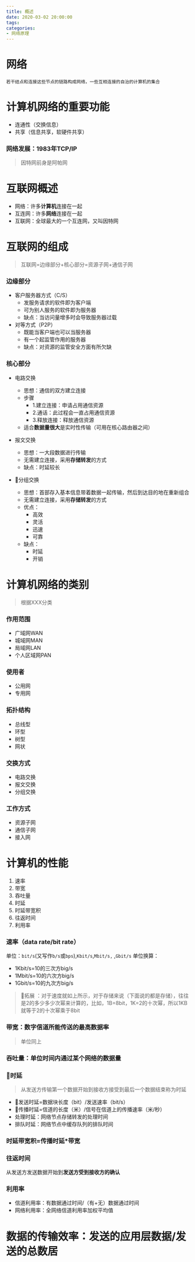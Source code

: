 ```yaml
---
title: 概述
date: 2020-03-02 20:00:00
tags:
categories:
- 网络原理
---
```


# 网络
`若干结点和连接这些节点的链路构成网络，一些互相连接的自治的计算机的集合`

# 计算机网络的重要功能
- 连通性（交换信息）
- 共享（信息共享，软硬件共享）
### 网络发展：1983年TCP/IP
> 因特网前身是阿帕网

# 互联网概述

- 网络：许多**计算机**连接在一起
- 互连网：许多**网络**连接在一起
- 互联网：全球最大的一个互连网，又叫因特网

# 互联网的组成

> 互联网=边缘部分+核心部分=资源子网+通信子网

### 边缘部分

- 客户服务器方式（C/S）
    - 发服务请求的软件即为客户端
    - 可为别人服务的软件即为服务器
    - 缺点：当访问量增多时会导致服务器过载
- 对等方式（P2P）
    - 既能当客户端也可以当服务器
    - 有一个起监管作用的服务器
    - 缺点：对资源的监管安全方面有所欠缺

### 核心部分
- 电路交换
    - 思想：通信的双方建立连接
    - 步骤
        - 1.建立连接：申请占用通信资源
        - 2.通话：此过程会一直占用通信资源
        - 3.释放连接：释放通信资源
    - 适合**数据量很大**是实时性传输（可用在核心路由器之间）

- 报文交换
    - 思想：一大段数据进行传输
    - 无需建立连接，采用**存储转发**的方式
    - 缺点：时延较长

- 🚩分组交换
    - 思想：首部存入基本信息带着数据一起传输，然后到达目的地在重新组合
    - 无需建立连接，采用**存储转发**的方式
    - 优点：
        - 高效
        - 灵活
        - 迅速
        - 可靠
    - 缺点：
        - 时延
        - 开销

# 计算机网络的类别
> 根据XXX分类

### 作用范围

- 广域网WAN
- 城域网MAN
- 局域网LAN
- 个人区域网PAN

### 使用者
- 公用网
- 专用网

### 拓扑结构
- 总线型
- 环型
- 树型
- 网状

### 交换方式
- 电路交换
- 报文交换
- 分组交换

### 工作方式
- 资源子网
- 通信子网
- 接入网


# 计算机的性能
1. 速率
2. 带宽
3. 吞吐量
4. 时延
5. 时延带宽积
6. 往返时间
7. 利用率

### 速率（data rate/bit rate）
单位：`bit/s`(又写作`b/s`或`bps`),`Kbit/s`,`Mbit/s,` ,`Gbit/s`
单位换算：
- 1Kbit/s=10的三次方big/s
- 1Mbit/s=10的六次方big/s
- 1Gbit/s=10的九次方big/s
> 🚩拓展 ：对于速度就如上所示，对于存储来说（下面说的都是存储），往往是2的多少多少次幂来计算的，比如，1B=8bit，1K=2的十次幂，所以1KB就等于2的十次幂乘于8bit

### 带宽：数字信道所能传送的最高数据率
> 单位同上

### 吞吐量：单位时间内通过某个网络的数据量

### 🚩时延
> 从发送方传输第一个数据开始到接收方接受到最后一个数据结束称为时延

- 🚩发送时延=数据块长度（bit）/发送速率（bit/s）
- 🚩传播时延=信道的长度（米）/信号在信道上的传播速率（米/秒）
- 处理时延：网络节点存储转发的处理时间
- 排队时延：网络节点中缓存队列的排队时间

### 时延带宽积=传播时延*带宽

### 往返时间
从发送方发送数据开始到**发送方受到接收方的确认**

### 利用率
- 信道利用率：有数据通过时间/（有+无）数据通过时间
- 网络利用率：全网络信道利用率加权平均值

# 数据的传输效率：发送的应用层数据/发送的总数居
